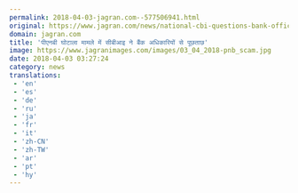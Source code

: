 ```yaml
---
permalink: 2018-04-03-jagran.com--577506941.html
original: https://www.jagran.com/news/national-cbi-questions-bank-officials-about-pnb-scam-17768262.html
domain: jagran.com
title: 'पीएनबी घोटाला मामले में सीबीआइ ने बैंक अधिकारियों से पूछताछ'
image: https://www.jagranimages.com/images/03_04_2018-pnb_scam.jpg
date: 2018-04-03 03:27:24
category: news
translations: 
 - 'en'
 - 'es'
 - 'de'
 - 'ru'
 - 'ja'
 - 'fr'
 - 'it'
 - 'zh-CN'
 - 'zh-TW'
 - 'ar'
 - 'pt'
 - 'hy'
---
```


